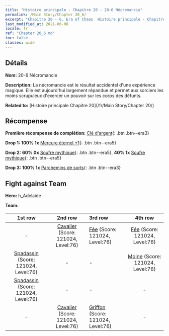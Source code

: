 ```yaml
---
title: "Histoire principale - Chapitre 20 - 20-6 Nécromancie"
permalink: /Main Story/Chapter 20_6/
excerpt: "Chapitre 20 - 6. Era of Chaos  Histoire principale - Chapitre 20_6. 20-6 Nécromancie"
last_modified_at: 2021-06-08
locale: fr
ref: "Chapter 20_6.md"
toc: false
classes: wide
---
```


## Détails

 **Nom:** 20-6 Nécromancie

 **Description:** La nécromancie est le résultat accidentel d'une expérience magique. Elle est aujourd'hui largement répandue et permet aux sorciers les moins scrupuleux d'exercer un pouvoir sur les corps des défunts.

 **Related to:** [Histoire principale Chapitre 20](/fr/Main Story/Chapter 20/)

## Récompense

 **Première récompense de complétion:** [Clé d'argent](/ItemsFR/con_693/){: .btn .btn--era3}

 **Drop 1:** **100% 1x** [Mercure éternel +1](/ItemsFR/mat_70/){: .btn .btn--era5}

 **Drop 2:** **60% 0x** [Soufre mythique](/ItemsFR/mat_64/){: .btn .btn--era5}, **40% 1x** [Soufre mythique](/ItemsFR/mat_64/){: .btn .btn--era5}

 **Drop 3:** **100% 1x** [Parchemins de sorts](/ItemsFR/con_694/){: .btn .btn--era3}


## Fight against Team
 **Hero:** h_Adelaide

 **Team:**


  | 1st row | 2nd row | 3rd row | 4th row |
  |:----:|:----:|:----|:----:|
  | - | [Cavalier](/fr/units/Cavalier/) (Score: 121024, Level:76)  | [Fée](/fr/units/Sprite/) (Score: 121024, Level:76)  | [Fée](/fr/units/Sprite/) (Score: 121024, Level:76)  |
  | [Spadassin](/fr/units/Swordsman/) (Score: 121024, Level:76)  | - | - | [Moine](/fr/units/Monk/) (Score: 121024, Level:76)  |
  | [Spadassin](/fr/units/Swordsman/) (Score: 121024, Level:76)  | - | - | - |
  | - | [Cavalier](/fr/units/Cavalier/) (Score: 121024, Level:76)  | [Griffon](/fr/units/Griffin/) (Score: 121024, Level:76)  | - |


